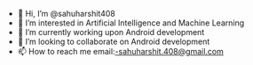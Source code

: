 - 👋 Hi, I’m @sahuharshit408
- 👀 I’m interested in Artificial Intelligence and Machine Learning
- 🌱 I’m currently working upon Android development
- 💞️ I’m looking to collaborate on Android development 
- 📫 How to reach me email:-sahuharshit.408@gmail.com

<!---
sahuharshit408/sahuharshit408 is a ✨ special ✨ repository because its `README.md` (this file) appears on your GitHub profile.
You can click the Preview link to take a look at your changes.
--->
